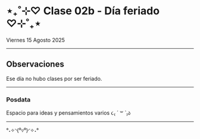 # ⋆₊˚⊹♡ Clase 02b - Día feriado ♡⊹˚₊⋆

Viernes 15 Agosto 2025

***

## Observaciones

Ese día no hubo clases por ser feriado.

***

### Posdata

Espacio para ideas y pensamientos varios ૮₍ ´ ꒳ `₎ა

***

°˖✧◝(⁰▿⁰)◜✧˖°
